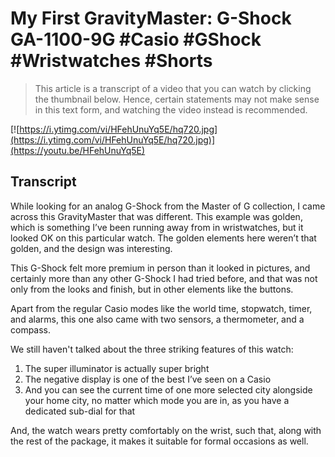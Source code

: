 # My First GravityMaster: G-Shock GA-1100-9G #Casio #GShock #Wristwatches #Shorts

> This article is a transcript of a video that you can watch by clicking the thumbnail below. Hence, certain statements may not make sense in this text form, and watching the video instead is recommended.

[![https://i.ytimg.com/vi/HFehUnuYq5E/hq720.jpg](https://i.ytimg.com/vi/HFehUnuYq5E/hq720.jpg)](https://youtu.be/HFehUnuYq5E)

## Transcript

While looking for an analog G-Shock from the Master of G collection, I came across this GravityMaster that was different. This example was golden, which is something I’ve been running away from in wristwatches, but it looked OK on this particular watch. The golden elements here weren’t that golden, and the design was interesting.

This G-Shock felt more premium in person than it looked in pictures, and certainly more than any other G-Shock I had tried before, and that was not only from the looks and finish, but in other elements like the buttons.

Apart from the regular Casio modes like the world time, stopwatch, timer, and alarms, this one also came with two sensors, a thermometer, and a compass.

We still haven't talked about the three striking features of this watch:

1. The super illuminator is actually super bright
2. The negative display is one of the best I’ve seen on a Casio
3. And you can see the current time of one more selected city alongside your home city, no matter which mode you are in, as you have a dedicated sub-dial for that

And, the watch wears pretty comfortably on the wrist, such that, along with the rest of the package, it makes it suitable for formal occasions as well.
